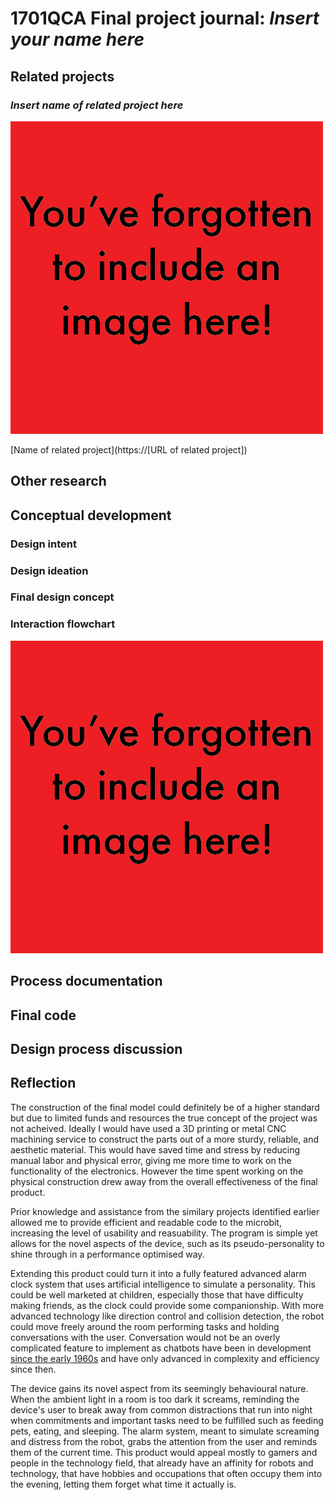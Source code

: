 # 1701QCA Final project journal: *Insert your name here*

<!--- As for other assessments, fill out the following journal sections with information relevant to your project. --->

<!--- Markdown reference: https://guides.github.com/features/mastering-markdown/ --->

## Related projects ##
<!--- Find about 6 related projects to the project you choose. A project might be related through  function, technology, materials, fabrication, concept, or code. Don't forget to place an image of the related project in the appropriate folder and insert the filename in the appropriate places below. Copy the markdown block of code below for each project you are showing. --->

### *Insert name of related project here* ###

<!--- Modify code to insert image of related project below --->
![Image](missingimage.png)

<!--- Fill out name and link to related project in the code below. --->
[Name of related project](https://[URL of related project])

<!--- Include information about why this project is related to yours. --->

<!--- Repeat code above for a total of 6 related projects --->

## Other research ##
<!--- Include here any other relevant research you have done. This might include identifying readings, tutorials, videos, technical documents, or other resources that have been helpful. For each particular source, add a comment or two about why it is relevant or what you have taken from it. You should include a reference or link to each of these resources. --->

## Conceptual development ##

### Design intent ###
<!--- Include your design intent here. It should be about a 10 word phrase/sentence. --->

### Design ideation ###
<!--- Document your ideation process. This will include the design concepts presented for assessment 2. You can copy and paste that information here. --->

### Final design concept ###
<!--- This should be a description of your concept including its context, motivation, or other relevant information you used to decide on this concept. --->

### Interaction flowchart ###
<!--- Include an interaction flowchart of the interaction process in your project. Make sure you think about all the stages of interaction step-by-step. Also make sure that you consider actions a user might take that aren't what you intend in an ideal use case. Insert an image of it below. It might just be a photo of a hand-drawn sketch, not a carefully drawn digital diagram. It just needs to be legible. --->

![Image](missingimage.png)

## Process documentation ##
<!--- In this section, include text and images (and potentially links to video) that represent the development of your project including sources you've found (URLs and written references), choices you've made, sketches you've done, iterations completed, materials you've investigated, and code samples. Use the markdown reference for help in formatting the material.

This should have quite a lot of information! It will likely include most of the process documentation from assessment 2 which can be copied and pasted here.

Use subheadings to structure this information. See https://guides.github.com/features/mastering-markdown/ for details of how to insert subheadings.

There will likely by a dozen or so images of the project under construction. The images should help explain why you've made the choices you've made as well as what you have done. --->

## Final code ##

<!--- Include here screenshots of the final code you used in the project if it is done with block coding. If you have used javascript, micropython, C, or other code, include it as text formatted as code using a series of three backticks ` before and after the code block. See https://guides.github.com/features/mastering-markdown/ for more information about that formatting. --->

## Design process discussion ##
<!--- Discuss your process used in this project, particularly with reference to aspects of the Double Diamond design methodology or other relevant design process. --->


## Reflection ##

<!--- Describe the parts of your project you felt were most successful and the parts that could have done with improvement, whether in terms of outcome, process, or understanding.

What techniques, approaches, skills, or information did you find useful from other sources (such as the related projects you identified earlier)?

What parts of your project do you feel are novel? This is IMPORTANT to help justify a key component of the assessment rubric.

What might be an interesting extension of this project? In what other contexts might this project be used? --->

The construction of the final model could definitely be of a higher standard but due to limited funds and resources the true concept of the project was not acheived. Ideally I would have used a 3D printing or metal CNC machining service to construct the parts out of a more sturdy, reliable, and aesthetic material. This would have saved time and stress by reducing manual labor and physical error, giving me more time to work on the functionality of the electronics. However the time spent working on the physical construction drew away from the overall effectiveness of the final product. 

Prior knowledge and assistance from the similary projects identified earlier allowed me to provide efficient and readable code to the microbit, increasing the level of usability and reasuability. The program is simple yet allows for the novel aspects of the device, such as its pseudo-personality to shine through in a performance optimised way.

Extending this product could turn it into a fully featured advanced alarm clock system that uses artificial intelligence to simulate a personality. This could be well marketed at children, especially those that have difficulty making friends, as the clock could provide some companionship. With more advanced technology like direction control and collision detection, the robot could move freely around the room performing tasks and holding conversations with the user. Conversation would not be an overly complicated feature to implement as chatbots have been in development [since the early 1960s](http://psych.fullerton.edu/mbirnbaum/psych101/Eliza.htm) and have only advanced in complexity and efficiency since then.

The device gains its novel aspect from its seemingly behavioural nature. When the ambient light in a room is too dark it screams, reminding the device's user to break away from common distractions that run into night when commitments and important tasks need to be fulfilled such as feeding pets, eating, and sleeping. The alarm system, meant to simulate screaming and distress from the robot, grabs the attention from the user and reminds them of the current time. This product would appeal mostly to gamers and people in the technology field, that already have an affinity for robots and technology, that have hobbies and occupations that often occupy them into the evening, letting them forget what time it actually is.  
